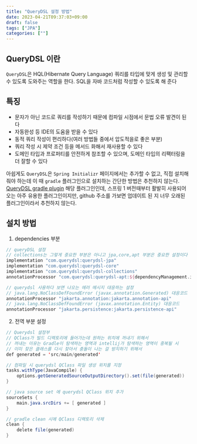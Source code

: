 ```yaml
---
title: "QueryDSL 설정 방법"
date: 2023-04-21T09:37:03+09:00
draft: false
tags: ["JPA"]
categories: [""]
---
```


## QueryDSL 이란

`QueryDSL`은 HQL(Hibernate Query Language) 쿼리를 타입에 맞게 생성 및 관리할 수 있도록 도와주는 역할을 한다. SQL을 자바 코드처럼 작성할 수 있도록 해 준다

## 특징

- 문자가 아닌 코드로 쿼리를 작성하기 때문에 컴파일 시점에서 문법 오류 발견이 된다
- 자동완성 등 IDE의 도움을 받을 수 있다
- 동적 쿼리 작성이 편리하다(여러 방법들 중에서 압도적을로 좋은 부분)
- 쿼리 작성 시 제약 조건 등을 메서드 화해서 재사용할 수 있다
- 도메인 타입과 프로퍼티를 안전하게 참조할 수 있으며, 도메인 타입의 리팩터링을 더 잘할 수 있다

아쉽게도 `QueryDSL`은 `Spring Initializr` 페이지에서는 추가할 수 없고, 직접 설치해줘야 하는데 이 때 `gradle` 플러그인으로 설치하는 간단한 방법은 추천하지 않는다.
[QueryDSL gradle plugin](https://plugins.gradle.org/plugin/com.ewerk.gradle.plugins.querydsl) 해당 플러그인인데, 스프링 1 버전때부터 활발히 사용되어 오는 아주 유용한 플러그인이지만, github 주소를 가보면 업데이트 된 지 너무 오래된 플러그인이라서 추천하지 않는다.

## 설치 방법

1. dependencies 부분

```groovy
// queryDSL 설정
// collections는 그렇게 중요한 부분은 아니고 jpa,core,apt 부분은 중요한 설정이다
implementation "com.querydsl:querydsl-jpa"
implementation "com.querydsl:querydsl-core"
implementation "com.querydsl:querydsl-collections"
annotationProcessor "com.querydsl:querydsl-apt:${dependencyManagement.importedProperties['querydsl.version']}:jpa"

// querydsl 사용하다 보면 나오는 에러 메시지 대응하는 설정
// java.lang.NoClassDefFoundError (javax.annotation.Generated) 대응코드
annotationProcessor "jakarta.annotation:jakarta.annotation-api"
// java.lang.NoClassDefFoundError (javax.annotation.Entity) 대응코드
annotationProcessor "jakarta.persistence:jakarta.persistence-api"
```

2. 전역 부분 설정

```java
// Querydsl 설정부
// QClass가 빌드 디렉토리에 들어가는데 원하는 위치에 꺼내기 위해서
// 꺼내는 이유는 Gradle이 탐색하는 영역과 intellij가 탐색하는 영역이 중복될 시
// 이미 찾은 클래스를 다시 찾아서 충돌이 나는 걸 방지하기 위해서
def generated = 'src/main/generated'

// 컴파일 시 querydsl QClass 파일 생성 위치를 지정
tasks.withType(JavaCompile) {
    options.getGeneratedSourceOutputDirectory().set(file(generated))
}

// java source set 에 querydsl QClass 위치 추가
sourceSets {
    main.java.srcDirs += [ generated ]
}

// gradle clean 시에 QClass 디렉토리 삭제
clean {
    delete file(generated)
}
```
